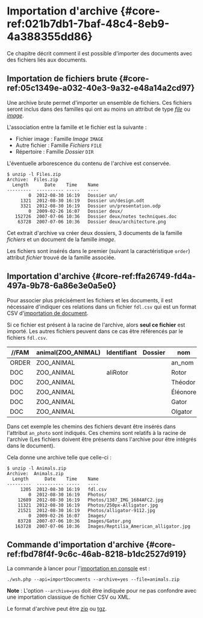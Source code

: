 # Importation d'archive {#core-ref:021b7db1-7baf-48c4-8eb9-4a388355dd86}
 
Ce chapitre décrit comment il est possible d'importer des documents avec des
fichiers liés aux documents.

## Importation de fichiers brute {#core-ref:05c1349e-a032-40e3-9a32-e48a14a2cd97}

Une archive brute permet d'importer un ensemble de fichiers. Ces fichiers seront
inclus dans des familles qui ont au moins un attribut de type _[file][attrfile]_
ou _[image][attrimage]_.

L'association entre la famille et le fichier est la suivante :

*   Fichier image : Famille _Image_ `IMAGE`
*   Autre fichier : Famille _Fichiers_ `FILE`
*   Répertoire : Famille _Dossier_ `DIR`

L'éventuelle arborescence du contenu de l'archive est conservée.

    $ unzip -l Files.zip
    Archive:  Files.zip
      Length      Date    Time    Name
    ---------  ---------- -----   ----
            0  2012-08-30 16:19   Dossier un/
         1321  2012-08-30 16:19   Dossier un/design.odt
         3321  2012-08-30 16:19   Dossier un/presentation.odp
            0  2009-02-26 16:07   Dossier deux/
       152726  2007-07-06 10:36   Dossier deux/notes techniques.doc
        63728  2007-07-06 10:36   Dossier deux/architecture.png

Cet extrait d'archive va créer deux dossiers, 3 documents de la famille
_fichiers_ et un document de la famille _image_.

Les fichiers sont insérés dans le premier (suivant la caractéristique `order`)
attribut _fichier_ trouvé de la famille associée.

## Importation d'archive {#core-ref:ffa26749-fd4a-497a-9b78-6a86e3e0a5e0}

Pour associer plus précisément les fichiers et les documents, il est nécessaire
d'indiquer ces relations dans un fichier `fdl.csv` qui est un format CSV
d'[importation de document][importcsv].

Si ce fichier est présent à la racine de l'archive, alors **seul ce fichier**
est importé. Les autres fichiers peuvent dans ce cas être référencés par le
fichiers `fdl.csv`.

| //FAM | animal(ZOO_ANIMAL) | Identifiant | Dossier |   nom    |    espèce    |                 photo                  |
| ----- | ------------------ | ----------- | ------- | -------- | ------------ | -------------------------------------- |
| ORDER | ZOO_ANIMAL         |             |         | an_nom   | an_espece    | an_photo                               |
| DOC   | ZOO_ANIMAL         | aliRotor    |         | Rotor    | ZOO_ESP_ALLI | Photos/1387_IMG_1684AFC2.jpg           |
| DOC   | ZOO_ANIMAL         |             |         | Théodor  | ZOO_ESP_ALLI | Photos/250px-Alligator.jpg             |
| DOC   | ZOO_ANIMAL         |             |         | Éléonore | ZOO_ESP_ALLI | Photos/alligator-9112.jpg              |
| DOC   | ZOO_ANIMAL         |             |         | Gator    | ZOO_ESP_ALLI | Images/Gator.png                       |
| DOC   | ZOO_ANIMAL         |             |         | Olgator  | ZOO_ESP_ALLI | Images/Reptilia_American_alligator.jpg |

Dans cet exemple les chemins des fichiers devant être insérés dans l'attribut
`an_photo` sont indiqués. Ces chemins sont relatifs à la racine de l'archive
(Les fichiers doivent être présents dans l'archive pour être intégrés dans le
document).

Cela donne une archive telle que celle-ci :

    $ unzip -l Animals.zip
    Archive:  Animals.zip
      Length      Date    Time    Name
    ---------  ---------- -----   ----
         1205  2012-08-30 16:19   fdl.csv
            0  2012-08-30 16:19   Photos/
        12689  2012-08-30 16:19   Photos/1387_IMG_1684AFC2.jpg
        11321  2012-08-30 16:19   Photos/250px-Alligator.jpg
        21521  2012-08-30 16:19   Photos/alligator-9112.jpg
            0  2009-02-26 16:07   Images/
        83728  2007-07-06 10:36   Images/Gator.png 
       163728  2007-07-06 10:36   Images/Reptilia_American_alligator.jpg

## Commande d'importation d'archive {#core-ref:fbd78f4f-9c6c-46ab-8218-b1dc2527d919}

La commande à lancer pour l'[importation en console][wshimport] est :

    ./wsh.php --api=importDocuments --archive=yes --file=animals.zip

**Note** : L'option `--archive=yes` doit être indiquée pour ne pas confondre
avec une importation classique de fichier CSV ou XML.

Le format d'archive peut être [zip][zip] ou [tgz][tgz].

<!-- links -->
[mimetype]: http://fr.wikipedia.org/wiki/Type_MIME "Type mime sur wikipedia"
[attrfile]:  #core-ref:0e904376-317c-426e-bc6d-e56fd52bad89
[attrimage]: #core-ref:4fca7712-59e0-4186-bfd0-6214104a0f60
[zip]: http://fr.wikipedia.org/wiki/ZIP_%28format_de_fichier%29 "format ZIP sur Wikipedia"
[tgz]: http://fr.wikipedia.org/wiki/Tgz "Tar compressé sur Wikipedia"
[importcsv]: #core-ref:2fb3284a-2424-44b2-93ae-41dc3969e093
[wshimport]: #core-ref:1c97f553-dcba-454e-96a0-8059230065b3